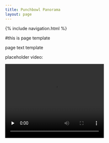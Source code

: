 ```yaml
---
title: Punchbowl Panorama
layout: page
---
```



{% include navigation.html %} 

#this is page template

page text template 

  

placeholder video:  


 <video width="320" height="240" controls="" preload="none">
  <source src="../images/walls1.webm" type="video/webm">

</video>
